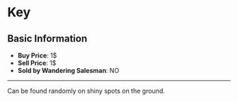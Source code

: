 # Key

## Basic Information

- **Buy Price**: 1$
- **Sell Price**: 1$
- **Sold by Wandering Salesman**: NO

---

Can be found randomly on shiny spots on the ground.
